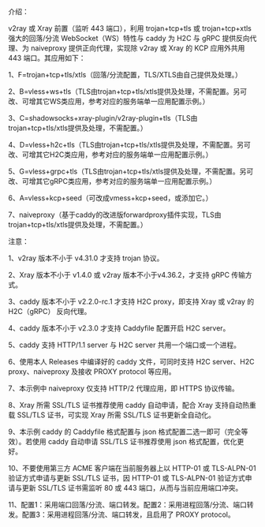 介绍：

v2ray 或 Xray 前置（监听 443 端口），利用 trojan+tcp+tls 或 trojan+tcp+xtls 强大的回落/分流 WebSocket（WS）特性与 caddy 为 H2C 与 gRPC 提供反向代理、为 naiveproxy 提供正向代理，实现除 v2ray 或 Xray 的 KCP 应用外共用 443 端口。其应用如下：

1、F=trojan+tcp+tls/xtls（回落/分流配置，TLS/XTLS由自己提供及处理。）

2、B=vless+ws+tls（TLS由trojan+tcp+tls/xtls提供及处理，不需配置。另可改、可增其它WS类应用，参考对应的服务端单一应用配置示例。）

3、C=shadowsocks+xray-plugin/v2ray-plugin+tls（TLS由trojan+tcp+tls/xtls提供及处理，不需配置。）

4、D=vless+h2c+tls（TLS由trojan+tcp+tls/xtls提供及处理，不需配置。另可改、可增其它H2C类应用，参考对应的服务端单一应用配置示例。）

5、G=vless+grpc+tls（TLS由trojan+tcp+tls/xtls提供及处理，不需配置。另可改、可增其它gRPC类应用，参考对应的服务端单一应用配置示例。）

6、A=vless+kcp+seed（可改成vmess+kcp+seed，或添加它。）

7、naiveproxy（基于caddy的改进版forwardproxy插件实现，TLS由trojan+tcp+tls/xtls提供及处理，不需配置。）

注意：

1、v2ray 版本不小于 v4.31.0 才支持 trojan 协议。

2、Xray 版本不小于 v1.4.0 或 v2ray 版本不小于v4.36.2，才支持 gRPC 传输方式。

3、caddy 版本不小于 v2.2.0-rc.1 才支持 H2C proxy，即支持 Xray 或 v2ray 的 H2C（gRPC） 反向代理。

4、caddy 版本不小于 v2.3.0 才支持 Caddyfile 配置开启 H2C server。

5、caddy 支持 HTTP/1.1 server 与 H2C server 共用一个端口或一个进程。

6、使用本人 Releases 中编译好的 caddy 文件，可同时支持 H2C server、H2C proxy、naiveproxy 及接收 PROXY protocol 等应用。

7、本示例中 naiveproxy 仅支持 HTTP/2 代理应用，即 HTTPS 协议传输。

8、Xray 所需 SSL/TLS 证书推荐使用 caddy 自动申请，配合 Xray 支持自动热重载 SSL/TLS 证书，可实现 Xray 所需 SSL/TLS 证书更新全自动化。

9、本示例 caddy 的 Caddyfile 格式配置与 json 格式配置二选一即可（完全等效）。若使用 caddy 自动申请 SSL/TLS 证书推荐使用 json 格式配置，优化更好。

10、不要使用第三方 ACME 客户端在当前服务器上以 HTTP-01 或 TLS-ALPN-01 验证方式申请与更新 SSL/TLS 证书，因 HTTP-01 或 TLS-ALPN-01 验证方式申请与更新 SSL/TLS 证书需监听 80 或 443 端口，从而与当前应用端口冲突。

11、配置1：采用端口回落/分流、端口转发。配置2：采用进程回落/分流、端口转发。配置3：采用进程回落/分流、端口转发，且启用了 PROXY protocol。
